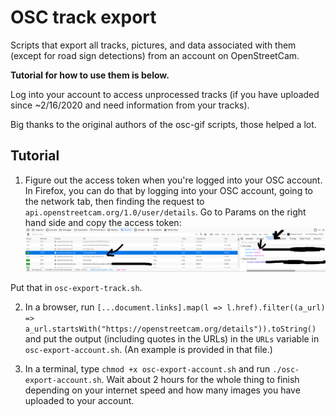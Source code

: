 # OSC track export

Scripts that export all tracks, pictures, and data associated with them (except for road sign detections) from an account on OpenStreetCam.

**Tutorial for how to use them is below.**

Log into your account to access unprocessed tracks (if you have uploaded since ~2/16/2020 and need information from your tracks).

Big thanks to the original authors of the osc-gif scripts, those helped a lot.

## Tutorial

1. Figure out the access token when you're logged into your OSC account. In Firefox, you can do that by logging into your OSC account, going to the network tab, then finding the request to `api.openstreetcam.org/1.0/user/details`. Go to Params on the right hand side and copy the access token:
![Network tab](tutorial-image-ff-network-tab.png)

Put that in `osc-export-track.sh`.

2. In a browser, run `[...document.links].map(l => l.href).filter((a_url) => a_url.startsWith("https://openstreetcam.org/details")).toString()` and put the output (including quotes in the URLs) in the `URLs` variable in `osc-export-account.sh`. (An example is provided in that file.)

3. In a terminal, type `chmod +x osc-export-account.sh` and run `./osc-export-account.sh`. Wait about 2 hours for the whole thing to finish depending on your internet speed and how many images you have uploaded to your account.
